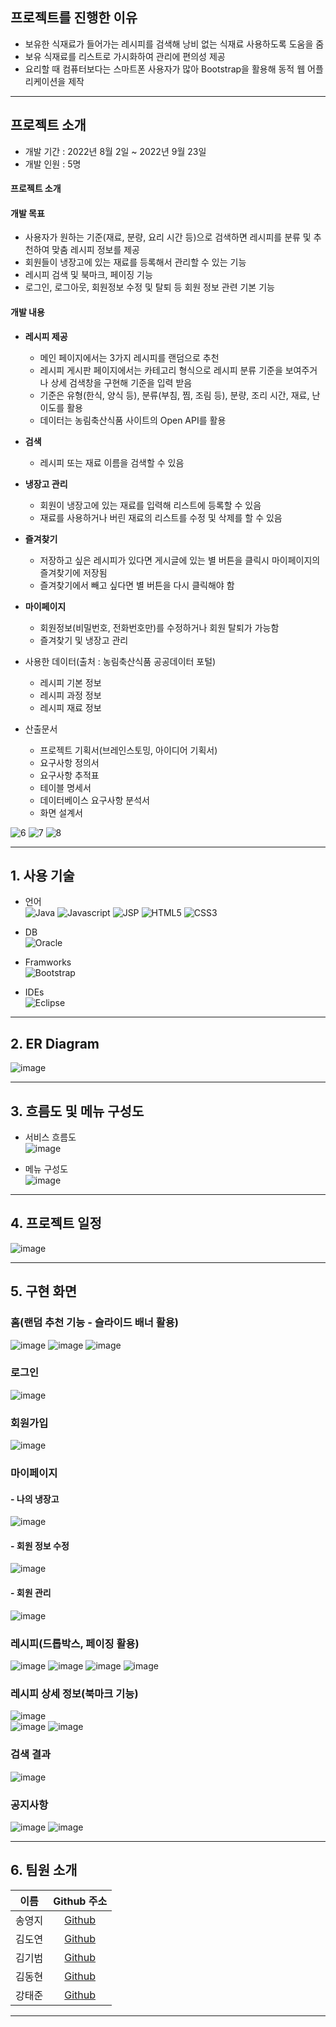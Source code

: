 <!-- 제일 위나 산출문서 부분 아래에 내 역할 작성하기 -->

<!--
나의 역할을 바로바로 띄워서 먼저 부각시켜 보여준 후 프로젝트 소개로 넘겨라
![header](https://capsule-render.vercel.app/api?type=transparent&height=100&text=나의%20역할%20:%20Java,%20DB&fontColor=0055ff&fontSize=50) 
### 1. Java와 JDBC를 활용해 웹 서비스의 백엔드 기능 구현
- 아이디 세션 유무에 따라 보이는 화면 변경
- 회원가입, 로그인 기능
- 레시피 분류[대분류]
- 페이징 작업(페이지 번호)
- 검색 기능 및 검색 결과
- 메인페이지(슬라이드 배너[랜덤 추천], 레시피 게시판)
- 사이드바 드롭박스

### 2. DB 설계 및 구축, 데이터 수집 및 전처리
- 테이블 설계 및 구축
- 농림축산식품 공공데이터 포털에서 데이터 수집
- 수집한 데이터를 웹페이지에 활용할 수 있도록 전처리   

## 📜 프로젝트를 진행하며 얻은 것
#### 학습한 것
  - JSP 파일에서 Servlet 파일로 데이터 값을 보내고 VO, DAO 등을 활용해 원하는 방식으로 데이터를 처리한 값을 JSP 페이지에 띄우는 방식
  - 데이터베이스 설계 및 구축을 통해 SQL문과 entity 관계에 대한 지식 습득
  - GitHub를 활용해 버전 관리 및 협업하는 방법
  - 많은 회의로 커뮤니케이션 기술 상승

#### 오류 및 어려웠던 점
  - 처음 계획하며 선택했던 html 템플릿과 백엔드 기능이 충돌했던 일이 있다. 3시간 가량 수정 방법을 찾아보다가 템플릿 요소 대부분을 수정해야 진행이 가능해서 팀 회의를 통해 템플릿을 수정했다. 
  - 계획 단계에 구상한 흐름과 구현 단계의 흐름에 차이점이 있어 구현 시간을 계획할 때 이 점을 고려해야 함을 깨달았다.
  - Js에 더 능숙했다면 코드 길이를 줄일 수 있는 부분이 있어 아쉬웠고, 개인이 아닌 팀으로 한 달간 프로젝트를 진행하여 협업 능력과 자기 계발에 도움이 되는 유익한 시간이었다. -->
  
## 프로젝트를 진행한 이유
- 보유한 식재료가 들어가는 레시피를 검색해 낭비 없는 식재료 사용하도록 도움을 줌
- 보유 식재료를 리스트로 가시화하여 관리에 편의성 제공
- 요리할 때 컴퓨터보다는 스마트폰 사용자가 많아 Bootstrap을 활용해 동적 웹 어플리케이션을 제작

---

## 프로젝트 소개
- 개발 기간 : 2022년 8월 2일 ~ 2022년 9월 23일
- 개발 인원 : 5명

#### 프로젝트 소개

#### 개발 목표
- 사용자가 원하는 기준(재료, 분량, 요리 시간 등)으로 검색하면 레시피를 분류 및 추천하여 맞춤 레시피 정보를 제공 
- 회원들이 냉장고에 있는 재료를 등록해서 관리할 수 있는 기능
- 레시피 검색 및 북마크, 페이징 기능
- 로그인, 로그아웃, 회원정보 수정 및 탈퇴 등 회원 정보 관련 기본 기능

#### 개발 내용
- <strong>레시피 제공</strong> 
  - 메인 페이지에서는 3가지 레시피를 랜덤으로 추천
  - 레시피 게시판 페이지에서는 카테고리 형식으로 레시피 분류 기준을 보여주거나 상세 검색창을 구현해 기준을 입력 받음   
  - 기준은 유형(한식, 양식 등), 분류(부침, 찜, 조림 등), 분량, 조리 시간, 재료, 난이도를 활용   
  - 데이터는 농림축산식품 사이트의 Open API를 활용   

- <strong>검색</strong>
  - 레시피 또는 재료 이름을 검색할 수 있음
  
- <strong>냉장고 관리</strong>    
   - 회원이 냉장고에 있는 재료를 입력해 리스트에 등록할 수 있음   
   - 재료를 사용하거나 버린 재료의 리스트를 수정 및 삭제를 할 수 있음
   
- <strong>즐겨찾기</strong>
  - 저장하고 싶은 레시피가 있다면 게시글에 있는 별 버튼을 클릭시 마이페이지의 즐겨찾기에 저장됨
  - 즐겨찾기에서 빼고 싶다면 별 버튼을 다시 클릭해야 함

- <strong>마이페이지</strong>
  - 회원정보(비밀번호, 전화번호만)를 수정하거나 회원 탈퇴가 가능함
  - 즐겨찾기 및 냉장고 관리 

- 사용한 데이터(출처 : 농림축산식품 공공데이터 포털)
  - 레시피 기본 정보
  - 레시피 과정 정보
  - 레시피 재료 정보

- 산출문서   
  - 프로젝트 기획서(브레인스토밍, 아이디어 기획서)
  - 요구사항 정의서
  - 요구사항 추적표
  - 테이블 명세서
  - 데이터베이스 요구사항 분석서
  - 화면 설계서   

![6](https://user-images.githubusercontent.com/89984853/208909289-4f464f64-5efe-4fac-94b7-592c254a0c5e.jpg)
![7](https://user-images.githubusercontent.com/89984853/208909298-db3de636-3d2e-4c99-8731-7957cc25d76f.jpg)
![8](https://user-images.githubusercontent.com/89984853/208916628-74b13ed2-e9cb-4b19-a5f1-0195bb5bceba.jpg)

---

## 1. 사용 기술
- 언어   
![Java](https://img.shields.io/badge/JAVA-007396?style=for-the-badge&logo=java&logoColor=white)
![Javascript](https://img.shields.io/badge/javascript-%23323330.svg?style=for-the-badge&logo=javascript&logoColor=%23F7DF1E)
![JSP](https://img.shields.io/badge/JSP-%2300599C.svg?style=for-the-badge&logoColor=white)
![HTML5](https://img.shields.io/badge/html5-%23E34F26.svg?style=for-the-badge&logo=html5&logoColor=white)
![CSS3](https://img.shields.io/badge/css3-%231572B6.svg?style=for-the-badge&logo=css3&logoColor=white)

- DB   
![Oracle](https://img.shields.io/badge/oracle-F80000?style=for-the-badge&logo=oracle&logoColor=white)

- Framworks   
![Bootstrap](https://img.shields.io/badge/bootstrap-%23563D7C.svg?style=for-the-badge&logo=bootstrap&logoColor=white)

- IDEs   
![Eclipse](https://img.shields.io/badge/Eclipse-FE7A16.svg?style=for-the-badge&logo=Eclipse&logoColor=white)

---

## 2. ER Diagram
![image](https://user-images.githubusercontent.com/89984853/198649694-9e975d06-8599-4fbc-8626-c9435d02f490.png)

---

## 3. 흐름도 및 메뉴 구성도
- 서비스 흐름도   
![image](https://user-images.githubusercontent.com/89984853/198645290-2fe5f29b-7eba-4f67-81bb-72be47fb57eb.png)   

- 메뉴 구성도   
![image](https://user-images.githubusercontent.com/89984853/198645738-cd9c4823-e3c6-4cbc-971c-c870bcc8519e.png)   

---

## 4. 프로젝트 일정
![image](https://user-images.githubusercontent.com/89984853/198654840-1af0df68-a262-4d93-82a4-ae77b238908f.png)

---

## 5. 구현 화면
### 홈(랜덤 추천 기능 - 슬라이드 배너 활용)   
![image](https://user-images.githubusercontent.com/89984853/199217082-c2264511-dbbe-472d-87b1-e2114002a903.png)
![image](https://user-images.githubusercontent.com/89984853/199217162-aa6075dd-6641-4034-b96c-47b3f3af9640.png)
![image](https://user-images.githubusercontent.com/89984853/199217215-b8e044fd-5ab5-420a-8a6d-0349684a69ab.png)   



### 로그인   
![image](https://user-images.githubusercontent.com/89984853/199217647-d7664433-374e-4d78-9fa0-326c5908abdf.png)   



### 회원가입   
![image](https://user-images.githubusercontent.com/89984853/199217612-607d4450-9658-4ccc-899e-0768f409a375.png)   



### 마이페이지   
  #### - 나의 냉장고   
  ![image](https://user-images.githubusercontent.com/89984853/199221393-281980a3-3be1-4eaa-be8f-cf97b6cdab94.png)   
  
  
  #### - 회원 정보 수정  
  ![image](https://user-images.githubusercontent.com/89984853/199222442-4be45918-6551-4994-a5c5-ee3aed911c6d.png)   

  
  #### - 회원 관리   
  ![image](https://user-images.githubusercontent.com/89984853/199862189-c60eedee-9e64-4936-8431-098d2ad6960b.png)   



### 레시피(드롭박스, 페이징 활용)   
![image](https://user-images.githubusercontent.com/89984853/199217870-5629db06-18a0-4797-9d7f-0b1af237cc29.png)
![image](https://user-images.githubusercontent.com/89984853/199217922-efc37b3d-193d-484c-95fe-77103431a547.png)
![image](https://user-images.githubusercontent.com/89984853/199217945-96cb5080-3615-460f-a760-350f0482a0a2.png)
![image](https://user-images.githubusercontent.com/89984853/199218027-86a42244-c71e-4b9a-8f30-7ab8277f6fcc.png)    



### 레시피 상세 정보(북마크 기능)
![image](https://user-images.githubusercontent.com/89984853/199219715-35947cbb-faf2-41af-94b0-900d577c10b9.png)   
![image](https://user-images.githubusercontent.com/89984853/199221106-461d98c3-0c89-4a50-9669-a379b8dc520c.png)
![image](https://user-images.githubusercontent.com/89984853/199222293-c1f43839-ec63-4b3f-9a4f-fd263f0a6f7e.png)    



### 검색 결과   
![image](https://user-images.githubusercontent.com/89984853/199219554-2c567b5e-36b3-407c-9928-bdc24d0420a9.png)      



### 공지사항   
![image](https://user-images.githubusercontent.com/89984853/199224938-41edc17e-cdd5-4ced-a130-5d9f9d29077c.png)
![image](https://user-images.githubusercontent.com/89984853/199224962-9bd01d65-4b4a-48df-bbc3-5be636088719.png)   


---

## 6. 팀원 소개
|  이름  | Github 주소 |
| :----: | :-----------: |
| 송영지 | [Github](https://github.com/icecandywell) |
| 김도연 | [Github](https://github.com/kdn00) |
| 김기범 | [Github](https://github.com/colaage23) |
| 김동현 | [Github](https://github.com/JamesKimberly) |
| 강태준 | [Github](https://github.com/xowns123)  |

---



